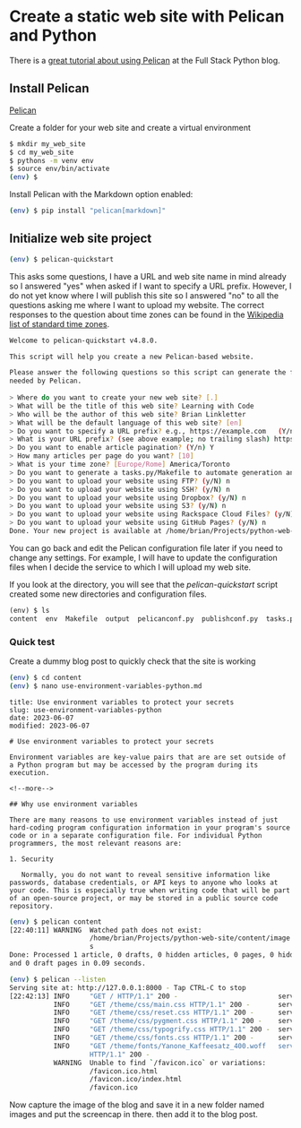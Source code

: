 # Create a static web site with Pelican and Python

There is a [great tutorial about using Pelican](https://www.fullstackpython.com/blog/generating-static-websites-pelican-jinja2-markdown.html) at the Full Stack Python blog.

## Install Pelican

[Pelican](https://getpelican.com/)

Create a folder for your web site and create a virtual environment

```bash
$ mkdir my_web_site
$ cd my_web_site
$ pythons -m venv env
$ source env/bin/activate
(env) $
```

Install Pelican with the Markdown option enabled:

```bash
(env) $ pip install "pelican[markdown]"
```

## Initialize web site project

```bash
(env) $ pelican-quickstart
```

This asks some questions, I have a URL and web site name in mind already so I answered "yes" when asked if I want to specify a URL prefix. However, I do not yet know where I will publish this site so I answered "no" to all the questions asking me where I want to upload my website. The correct responses to the question about time zones can be found in the [Wikipedia list of standard time zones](ttps://en.wikipedia.org/wiki/List_of_tz_database_time_zones).

```bash
Welcome to pelican-quickstart v4.8.0.

This script will help you create a new Pelican-based website.

Please answer the following questions so this script can generate the files
needed by Pelican.
    
> Where do you want to create your new web site? [.] 
> What will be the title of this web site? Learning with Code
> Who will be the author of this web site? Brian Linkletter
> What will be the default language of this web site? [en] 
> Do you want to specify a URL prefix? e.g., https://example.com   (Y/n) Y
> What is your URL prefix? (see above example; no trailing slash) https://learnwithcode.com
> Do you want to enable article pagination? (Y/n) Y
> How many articles per page do you want? [10] 
> What is your time zone? [Europe/Rome] America/Toronto
> Do you want to generate a tasks.py/Makefile to automate generation and publishing? (Y/n) y
> Do you want to upload your website using FTP? (y/N) n
> Do you want to upload your website using SSH? (y/N) n
> Do you want to upload your website using Dropbox? (y/N) n
> Do you want to upload your website using S3? (y/N) n
> Do you want to upload your website using Rackspace Cloud Files? (y/N) n
> Do you want to upload your website using GitHub Pages? (y/N) n
Done. Your new project is available at /home/brian/Projects/python-web-site
```

You can go back and edit the Pelican configuration file later if you need to change any settings. For example, I will have to update the configuration files when I decide the service to which I will upload my web site.

If you look at the directory, you will see that the *pelican-quickstart* script created some new directories and configuration files.

```python
(env) $ ls
content  env  Makefile  output  pelicanconf.py  publishconf.py  tasks.py
```

### Quick test

Create a dummy blog post to quickly check that the site is working

```bash
(env) $ cd content
(env) $ nano use-environment-variables-python.md
```

```
title: Use environment variables to protect your secrets
slug: use-environment-variables-python
date: 2023-06-07
modified: 2023-06-07

# Use environment variables to protect your secrets

Environment variables are key-value pairs that are are set outside of a Python program but may be accessed by the program during its execution.

<!--more-->

## Why use environment variables

There are many reasons to use environment variables instead of just hard-coding program configuration information in your program's source code or in a separate configuration file. For individual Python programmers, the most relevant reasons are:

1. Security

   Normally, you do not want to reveal sensitive information like passwords, database credentials, or API keys to anyone who looks at your code. This is especially true when writing code that will be part of an open-source project, or may be stored in a public source code repository. 
```

```bash
(env) $ pelican content
[22:40:11] WARNING  Watched path does not exist:                       log.py:91
                    /home/brian/Projects/python-web-site/content/image          
                    s                                                           
Done: Processed 1 article, 0 drafts, 0 hidden articles, 0 pages, 0 hidden pages 
and 0 draft pages in 0.09 seconds.
```

```bash
(env) $ pelican --listen
Serving site at: http://127.0.0.1:8000 - Tap CTRL-C to stop
[22:42:13] INFO     "GET / HTTP/1.1" 200 -                         server.py:121
           INFO     "GET /theme/css/main.css HTTP/1.1" 200 -       server.py:121
           INFO     "GET /theme/css/reset.css HTTP/1.1" 200 -      server.py:121
           INFO     "GET /theme/css/pygment.css HTTP/1.1" 200 -    server.py:121
           INFO     "GET /theme/css/typogrify.css HTTP/1.1" 200 -  server.py:121
           INFO     "GET /theme/css/fonts.css HTTP/1.1" 200 -      server.py:121
           INFO     "GET /theme/fonts/Yanone_Kaffeesatz_400.woff   server.py:121
                    HTTP/1.1" 200 -                                             
           WARNING  Unable to find `/favicon.ico` or variations:       log.py:91
                    /favicon.ico.html                                           
                    /favicon.ico/index.html                                     
                    /favicon.ico
```

Now capture the image of the blog and save it in a new folder named images and put the screencap in there. then add it to the blog post.




